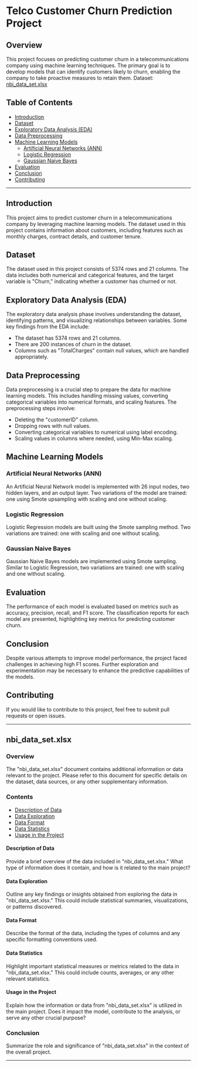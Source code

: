 # Telco Customer Churn Prediction Project

## Overview

This project focuses on predicting customer churn in a telecommunications company using machine learning techniques. The primary goal is to develop models that can identify customers likely to churn, enabling the company to take proactive measures to retain them. Dataset: [nbi_data_set.xlsx](#nbi-data-setxlsx)


## Table of Contents

- [Introduction](#introduction)
- [Dataset](#dataset)
- [Exploratory Data Analysis (EDA)](#exploratory-data-analysis-eda)
- [Data Preprocessing](#data-preprocessing)
- [Machine Learning Models](#machine-learning-models)
  - [Artificial Neural Networks (ANN)](#artificial-neural-networks-ann)
  - [Logistic Regression](#logistic-regression)
  - [Gaussian Naive Bayes](#gaussian-naive-bayes)
- [Evaluation](#evaluation)
- [Conclusion](#conclusion)
- [Contributing](#contributing)

---

## Introduction

This project aims to predict customer churn in a telecommunications company by leveraging machine learning models. The dataset used in this project contains information about customers, including features such as monthly charges, contract details, and customer tenure.

## Dataset

The dataset used in this project consists of 5374 rows and 21 columns. The data includes both numerical and categorical features, and the target variable is "Churn," indicating whether a customer has churned or not.

## Exploratory Data Analysis (EDA)

The exploratory data analysis phase involves understanding the dataset, identifying patterns, and visualizing relationships between variables. Some key findings from the EDA include:

- The dataset has 5374 rows and 21 columns.
- There are 200 instances of churn in the dataset.
- Columns such as "TotalCharges" contain null values, which are handled appropriately.

## Data Preprocessing

Data preprocessing is a crucial step to prepare the data for machine learning models. This includes handling missing values, converting categorical variables into numerical formats, and scaling features. The preprocessing steps involve:

- Deleting the "customerID" column.
- Dropping rows with null values.
- Converting categorical variables to numerical using label encoding.
- Scaling values in columns where needed, using Min-Max scaling.

## Machine Learning Models

### Artificial Neural Networks (ANN)

An Artificial Neural Network model is implemented with 26 input nodes, two hidden layers, and an output layer. Two variations of the model are trained: one using Smote upsampling with scaling and one without scaling.

### Logistic Regression

Logistic Regression models are built using the Smote sampling method. Two variations are trained: one with scaling and one without scaling.

### Gaussian Naive Bayes

Gaussian Naive Bayes models are implemented using Smote sampling. Similar to Logistic Regression, two variations are trained: one with scaling and one without scaling.

## Evaluation

The performance of each model is evaluated based on metrics such as accuracy, precision, recall, and F1 score. The classification reports for each model are presented, highlighting key metrics for predicting customer churn.

## Conclusion

Despite various attempts to improve model performance, the project faced challenges in achieving high F1 scores. Further exploration and experimentation may be necessary to enhance the predictive capabilities of the models.

## Contributing

If you would like to contribute to this project, feel free to submit pull requests or open issues.

---

## nbi_data_set.xlsx

### Overview

The "nbi_data_set.xlsx" document contains additional information or data relevant to the project. Please refer to this document for specific details on the dataset, data sources, or any other supplementary information.

### Contents

- [Description of Data](#description-of-data)
- [Data Exploration](#data-exploration)
- [Data Format](#data-format)
- [Data Statistics](#data-statistics)
- [Usage in the Project](#usage-in-the-project)

#### Description of Data

Provide a brief overview of the data included in "nbi_data_set.xlsx." What type of information does it contain, and how is it related to the main project?

#### Data Exploration

Outline any key findings or insights obtained from exploring the data in "nbi_data_set.xlsx." This could include statistical summaries, visualizations, or patterns discovered.

#### Data Format

Describe the format of the data, including the types of columns and any specific formatting conventions used.

#### Data Statistics

Highlight important statistical measures or metrics related to the data in "nbi_data_set.xlsx." This could include counts, averages, or any other relevant statistics.

#### Usage in the Project

Explain how the information or data from "nbi_data_set.xlsx" is utilized in the main project. Does it impact the model, contribute to the analysis, or serve any other crucial purpose?

### Conclusion

Summarize the role and significance of "nbi_data_set.xlsx" in the context of the overall project.

---

<!-- Continue with the rest of your README -->
